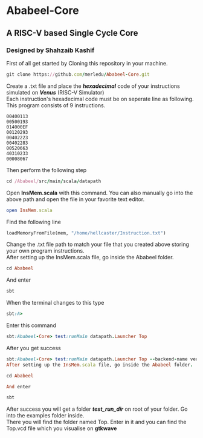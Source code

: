 # Ababeel-Core
## A RISC-V based Single Cycle Core
### Designed by Shahzaib Kashif

First of all get started by Cloning this repository in your machine.
```ruby
git clone https://github.com/merledu/Ababeel-Core.git
```

Create a .txt file and place the ***hexadecimal*** code of your instructions simulated on ***Venus*** (RISC-V Simulator)\
Each instruction's hexadecimal code must be on seperate line as following. This program consists of 9 instructions.
```
00400113
00500193
014000EF
00120293
00402223
00402283
00520663
40310233
00008067
```
Then perform the following step
```ruby
cd /Ababeel/src/main/scala/datapath
```
Open **InsMem.scala** with this command. You can also manually go into the above path and open the file in your favorite text editor.
```ruby
open InsMem.scala
```
Find the following line
``` python
loadMemoryFromFile(mem, "/home/hellcaster/Instruction.txt")
```
Change the .txt file path to match your file that you created above storing your own program instructions.\
After setting up the InsMem.scala file, go inside the Ababeel folder.
```ruby
cd Ababeel
```
And enter
```ruby
sbt
```
When the terminal changes to this type
```ruby
sbt:A>
```
Enter this command
```ruby
sbt:Ababeel-Core> test:runMain datapath.Launcher Top
```
After you get success
```ruby
sbt:Ababeel-Core> test:runMain datapath.Launcher Top --backend-name verilatorChange the .txt file path to match your file that you created above storing your own program instructions.
After setting up the InsMem.scala file, go inside the Ababeel folder.

cd Ababeel

And enter

sbt
```
After success you will get a folder ***test_run_dir*** on root of your folder. Go into the examples folder inside.\
There you will find the folder named Top. Enter in it and you can find the Top.vcd file which you visualise on **gtkwave**
